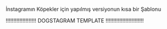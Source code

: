 İnstagramın Köpekler için yapılmış versiyonun kısa bir Şablonu 


!!!!!!!!!!!!!!!!!!!! DOGSTAGRAM TEMPLATE !!!!!!!!!!!!!!!!!!!!!!!!!
